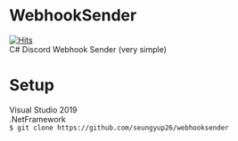# WebhookSender
[![Hits](https://hits.seeyoufarm.com/api/count/incr/badge.svg?url=https%3A%2F%2Fgithub.com%2Fseungyup26%2Fwebhooksender&count_bg=%23FF0000&title_bg=%23555555&icon=&icon_color=%23E7E7E7&title=View&edge_flat=false)](https://hits.seeyoufarm.com)<br>
C# Discord Webhook Sender (very simple) <br>

# Setup
Visual Studio 2019 <br>
.NetFramework <br>
`$ git clone https://github.com/seungyup26/webhooksender`
